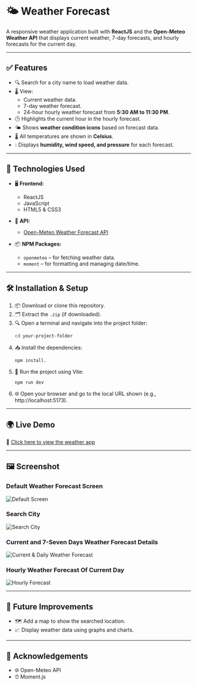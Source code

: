 # 🌤️ Weather Forecast

A responsive weather application built with **ReactJS** and the **Open-Meteo Weather API** that displays current weather, 7-day forecasts, and hourly forecasts for the current day.

---

## ✅ Features

- 🔍 Search for a city name to load weather data.
- 🌡️ View:
  - Current weather data.
  - 7-day weather forecast.
  - 24-hour hourly weather forecast from **5:30 AM to 11:30 PM**.
- 🕒 Highlights the current hour in the hourly forecast.
- 🌤️ Shows **weather condition icons** based on forecast data.
- 🌡️ All temperatures are shown in **Celsius**.
- 💧 Displays **humidity, wind speed, and pressure** for each forecast.

---

## 🧰 Technologies Used

- 🖥️ **Frontend:**
  - ReactJS
  - JavaScript
  - HTML5 & CSS3

- 🔗 **API:**
  - [Open-Meteo Weather Forecast API](https://open-meteo.com/)

- 📦 **NPM Packages:**
  - `openmeteo` – for fetching weather data.
  - `moment` – for formatting and managing date/time.

---

## 🛠️ Installation & Setup

1. 📦 Download or clone this repository.
2. 🗂️ Extract the `.zip` (if downloaded).
3. 🔍 Open a terminal and navigate into the project folder:
   ```bash
   cd your-project-folder
4. 📥 Install the dependencies:
    ```bash
    npm install.
5. 🚀 Run the project using Vite:
    ```bash
    npm run dev
6. 🌐 Open your browser and go to the local URL shown (e.g., http://localhost:5173).

---

## 🌍 Live Demo
🔗 [Click here to view the weather app](https://openmeteo-weather-forecast.netlify.app/)

---

## 🖼️ Screenshot

### Default Weather Forecast Screen
![Default Screen](./src/assets/screenshots/default-screen.png "Default Weather Forecast Screen")

### Search City
![Search City](./src/assets/screenshots/search-city.png "Search City")

### Current and 7-Seven Days Weather Forecast Details
![Current & Daily Weather Forecast](./src/assets/screenshots/current-daily-forecast.png "Current & Daily Weather Forecast")

### Hourly Weather Forecast Of Current Day
![Hourly Forecast](./src/assets/screenshots/hourly-forecast.png "Hourly Weather Forecast")

---

## 🌱 Future Improvements
- 🗺️ Add a map to show the searched location.
- 📈 Display weather data using graphs and charts.

---

## 🙏 Acknowledgements
- 🌐 Open-Meteo API
- ⏰ Moment.js

